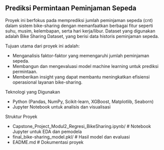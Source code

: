 ## Prediksi Permintaan Peminjaman Sepeda
Proyek ini berfokus pada memprediksi jumlah peminjaman sepeda (cnt) dalam sistem bike-sharing dengan memanfaatkan berbagai fitur seperti suhu, musim, kelembapan, serta hari kerja/libur.
Dataset yang digunakan adalah Bike Sharing Dataset, yang berisi data historis peminjaman sepeda.

Tujuan utama dari proyek ini adalah:
- Menganalisis faktor-faktor yang memengaruhi jumlah peminjaman sepeda.
- Membangun dan mengevaluasi model machine learning untuk prediksi permintaan.
- Memberikan insight yang dapat membantu meningkatkan efisiensi operasional layanan bike-sharing.

Teknologi yang Digunakan
- Python (Pandas, NumPy, Scikit-learn, XGBoost, Matplotlib, Seaborn)
- Jupyter Notebook untuk analisis dan visualisasi

Struktur Proyek
- Capstone_Project_Modul2_Regresi_BikeSharing.ipynb/           # Notebook Jupyter untuk EDA dan pemodela
-  final_bike-sharing_model.pkl/             # Hasil model dan evaluasi
-   EADME.md            # Dokumentasi proyek

